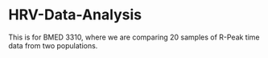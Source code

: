 # HRV-Data-Analysis
This is for BMED 3310, where we are comparing 20 samples of R-Peak time data from two populations. 
